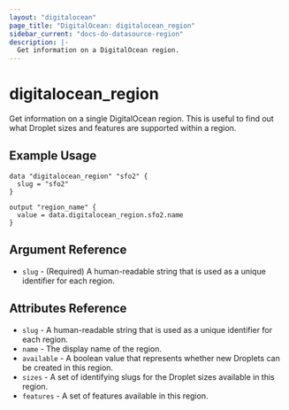 ```yaml
---
layout: "digitalocean"
page_title: "DigitalOcean: digitalocean_region"
sidebar_current: "docs-do-datasource-region"
description: |-
  Get information on a DigitalOcean region.
---
```


# digitalocean_region

Get information on a single DigitalOcean region. This is useful to find out 
what Droplet sizes and features are supported within a region.

## Example Usage

```hcl
data "digitalocean_region" "sfo2" {
  slug = "sfo2"
} 

output "region_name" {
  value = data.digitalocean_region.sfo2.name
}
```

## Argument Reference

* `slug` - (Required) A human-readable string that is used as a unique identifier for each region.

## Attributes Reference

* `slug` - A human-readable string that is used as a unique identifier for each region.
* `name` - The display name of the region.
* `available` -	A boolean value that represents whether new Droplets can be created in this region.
* `sizes` - A set of identifying slugs for the Droplet sizes available in this region.
* `features` - A set of features available in this region.
